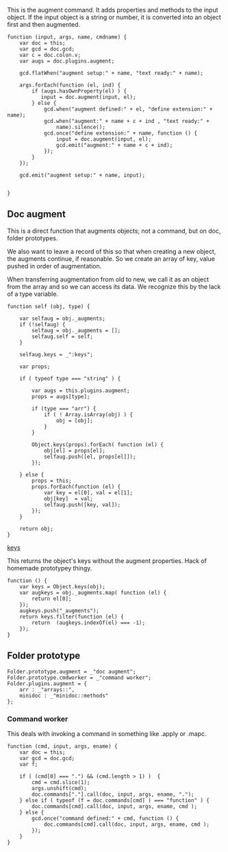 
This is the augment command. It adds properties and methods to the input
object. If the input object is a string or number, it is converted into an
object first and then augmented. 

    function (input, args, name, cmdname) {
        var doc = this;
        var gcd = doc.gcd;
        var c = doc.colon.v;
        var augs = doc.plugins.augment;

        gcd.flatWhen("augment setup:" + name, "text ready:" + name);
            
        args.forEach(function (el, ind) {
            if (augs.hasOwnProperty(el) ) {
               input = doc.augment(input, el);
            } else {
                gcd.when("augment defined:" + el, "define extension:" + name);
                gcd.when("augment:" + name + c + ind , "text ready:" +
                    name).silence();
                gcd.once("define extension:" + name, function () {
                    input = doc.augment(input, el); 
                    gcd.emit("augment:" + name + c + ind);
                });
            }
        });
        
        gcd.emit("augment setup:" + name, input);


    }

## Doc augment

This is a direct function that augments objects; not a command, but on
doc, folder prototypes. 

We also want to leave a record of this so that when creating a new object, the
augments continue, if reasonable. So we create an array of key, value pushed
in order of augmentation. 

When transferring augmentation from old to new, we call it as an object from
the array and so we can access its data. We recognize this by the lack of a
type variable.

    function self (obj, type) {

        var selfaug = obj._augments;
        if (!selfaug) {
            selfaug = obj._augments = [];
            selfaug.self = self;
        }

        selfaug.keys = _":keys";
        
        var props; 

        if ( typeof type === "string" ) {

            var augs = this.plugins.augment;
            props = augs[type];

            if (type === "arr") {
                if ( ! Array.isArray(obj) ) {
                    obj = [obj];
                }
            }

            Object.keys(props).forEach( function (el) {
                obj[el] = props[el];
                selfaug.push([el, props[el]]);
            });

        } else {
            props = this;  
            props.forEach(function (el) {
                var key = el[0], val = el[1];
                obj[key]  = val;
                selfaug.push([key, val]);
            });
        }

        return obj;
    }

[keys]() 

This returns the object's keys without the augment properties. Hack of
homemade prototypey thingy. 

    function () {
        var keys = Object.keys(obj);
        var augkeys = obj._augments.map( function (el) {
            return el[0];
        });
        augkeys.push("_augments");
        return keys.filter(function (el) {
            return  (augkeys.indexOf(el) === -1);
        });
    }

## Folder prototype
    
    Folder.prototype.augment = _"doc augment"; 
    Folder.prototype.cmdworker = _"command worker"; 
    Folder.plugins.augment = {
        arr : _"arrays::",
        minidoc : _"minidoc::methods"
    };


### Command worker

This deals with invoking a command in something like .apply or .mapc. 

    function (cmd, input, args, ename) {
        var doc = this;
        var gcd = doc.gcd;
        var f;

        if ( (cmd[0] === ".") && (cmd.length > 1) )  {
            cmd = cmd.slice(1);
            args.unshift(cmd);
            doc.commands["."].call(doc, input, args, ename, ".");
        } else if ( typeof (f = doc.commands[cmd] ) === "function" ) {
            doc.commands[cmd].call(doc, input, args, ename, cmd );
        } else {
            gcd.once("command defined:" + cmd, function () {
                doc.commands[cmd].call(doc, input, args, ename, cmd );
            });
        }
    }







